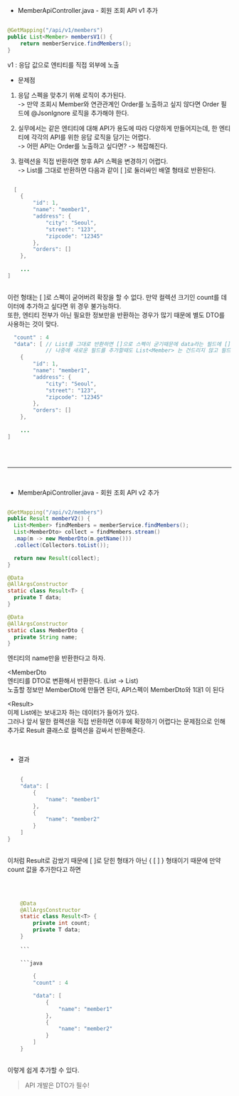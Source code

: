 - MemberApiController.java - 회원 조회 API v1 추가

```java

@GetMapping("/api/v1/members")
public List<Member> membersV1() {
    return memberService.findMembers();
}

```
v1 : 응답 값으로 엔티티를 직접 외부에 노출

* 문제점

1. 응답 스펙을 맞추기 위해 로직이 추가된다. <br/>
-> 만약 조회시 Member와 연관관계인 Order를 노출하고 싶지 않다면 Order 필드에 @JsonIgnore 로직을 추가해야 한다.

2. 실무에서는 같은 엔티티에 대해 API가 용도에 따라 다양하게 만들어지는데, 한 엔티티에 각각의 API를 위한 응답 로직을 담기는 어렵다. <br/>
-> 어떤 API는 Order를 노출하고 싶다면? -> 복잡해진다.

3. 컬렉션을 직접 반환하면 향후 API 스펙을 변경하기 어렵다. <br/>
-> List<Member>를 그대로 반환하면 다음과 같이 [ ]로 둘러싸인 배열 형태로 반환된다.
  
```java

  [
    {
        "id": 1,
        "name": "member1",
        "address": {
            "city": "Seoul",
            "street": "123",
            "zipcode": "12345"
        },
        "orders": []
    },
    
    ...
]
  
```
  
이런 형태는 [ ]로 스펙이 굳어버려 확장을 할 수 없다. 만약 컬렉션 크기인 count를 데이터에 추가하고 싶다면 위 경우 불가능하다. <br/>
또한, 엔티티 전부가 아닌 필요한 정보만을 반환하는 경우가 많기 때문에 별도 DTO를 사용하는 것이 맞다.
    
```java
  "count" : 4  
  "data": [ // List를 그대로 반환하면 []으로 스펙이 굳기때문에 data라는 필드에 []값을 넣어 굳히면 
            // 나중에 새로운 필드를 추가할때도 List<Member> 는 건드리지 않고 필드만 dto에 추가하면 된다
    {
        "id": 1,
        "name": "member1",
        "address": {
            "city": "Seoul",
            "street": "123",
            "zipcode": "12345"
        },
        "orders": []
    },
    
    ...
]
  
```    
    
<br/>
  
  ---
 
<br/>    
    
  * MemberApiController.java - 회원 조회 API v2 추가
  
  ```java
  
  @GetMapping("/api/v2/members")
public Result memberV2() {
    List<Member> findMembers = memberService.findMembers();
    List<MemberDto> collect = findMembers.stream()
    .map(m -> new MemberDto(m.getName()))
    .collect(Collectors.toList());

    return new Result(collect);
}

@Data
@AllArgsConstructor
static class Result<T> {
    private T data;
}

@Data
@AllArgsConstructor
static class MemberDto {
    private String name;
}
  
  ```
  
  엔티티의 name만을 반환한다고 하자.
  
<MemberDto  <br/>
엔티티를 DTO로 변환해서 반환한다. (List<Member> -> List<MemberDto>)   <br/>
노출할 정보만 MemberDto에 만들면 된다, API스펙이 MemberDto와 1대1 이 된다
    
<Result<T>> <br/>
이제 List<MemberDto>에는 보내고자 하는 데이터가 들어가 있다. <br/>
그러나 앞서 말한 컬렉션을 직접 반환하면 이후에 확장하기 어렵다는 문제점으로 인해 추가로 Result 클래스로 컬렉션을 감싸서 반환해준다.

<br/>    
    
* 결과
    
```java
    
    {    
    "data": [
        {
            "name": "member1"
        },
        {
            "name": "member2"
        }
    ]
}
    
```
    
이처럼 Result로 감쌌기 때문에 [ ]로 닫힌 형태가 아닌 { [ ] } 형태이기 때문에 만약 count 값을 추가한다고 하면
    
<br/>    
    
```java
    
    @Data
    @AllArgsConstructor
    static class Result<T> {
        private int count;
        private T data;
    }
    
    ```
    
    ```java
    
        {
        "count" : 4

        "data": [
            {
                "name": "member1"
            },
            {
                "name": "member2"
            }
        ]
    }
    
```
    
이렇게 쉽게 추가할 수 있다.
>  API 개발은 DTO가 필수!
